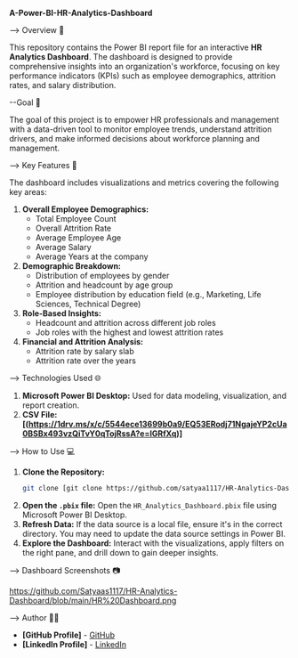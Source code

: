 **A-Power-BI-HR-Analytics-Dashboard**

--> Overview 📖

This repository contains the Power BI report file for an interactive **HR Analytics Dashboard**. The dashboard is designed to provide comprehensive insights into an organization's workforce, focusing on key performance indicators (KPIs) such as employee demographics, attrition rates, and salary distribution.

--Goal 🎯

The goal of this project is to empower HR professionals and management with a data-driven tool to monitor employee trends, understand attrition drivers, and make informed decisions about workforce planning and management.

--> Key Features 🌟

The dashboard includes visualizations and metrics covering the following key areas:

1. **Overall Employee Demographics:**
    * Total Employee Count
    * Overall Attrition Rate
    * Average Employee Age
    * Average Salary
    * Average Years at the company
2. **Demographic Breakdown:**
    * Distribution of employees by gender
    * Attrition and headcount by age group
    * Employee distribution by education field (e.g., Marketing, Life Sciences, Technical Degree)
3. **Role-Based Insights:**
    * Headcount and attrition across different job roles
    * Job roles with the highest and lowest attrition rates
4. **Financial and Attrition Analysis:**
    * Attrition rate by salary slab
    * Attrition rate over the years

--> Technologies Used 🌐

1. **Microsoft Power BI Desktop:** Used for data modeling, visualization, and report creation.
2. **CSV File: [(https://1drv.ms/x/c/5544ece13699b0a9/EQ53ERodj71NgajeYP2cUa0BSBx493vzQiTvY0qTojRssA?e=lGRfXq)]**
   
--> How to Use 💻

1.  **Clone the Repository:**
    ```bash
    git clone [git clone https://github.com/satyaa1117/HR-Analytics-Dashboard.git]
    ```
2.  **Open the `.pbix` file:** Open the `HR_Analytics_Dashboard.pbix` file using Microsoft Power BI Desktop.
3.  **Refresh Data:** If the data source is a local file, ensure it's in the correct directory. You may need to update the data source settings in Power BI.
4.  **Explore the Dashboard:** Interact with the visualizations, apply filters on the right pane, and drill down to gain deeper insights.

--> Dashboard Screenshots 📷

https://github.com/Satyaas1117/HR-Analytics-Dashboard/blob/main/HR%20Dashboard.png

--> Author 👩‍💼

* **[GitHub Profile]** - [GitHub](https://github.com/Satyaas1117)
* **[LinkedIn Profile]** - [LinkedIn](https://www.linkedin.com/in/satyagupta1117/)

